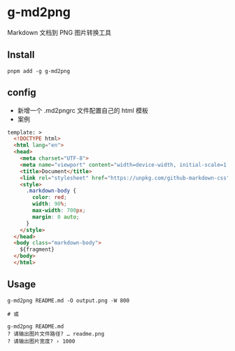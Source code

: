 # g-md2png

Markdown 文档到 PNG 图片转换工具

## Install

```shell
pnpm add -g g-md2png
```

## config

- 新增一个 .md2pngrc 文件配置自己的 html 模板
- 案例

```html
template: >
  <!DOCTYPE html>
  <html lang="en">
  <head>
    <meta charset="UTF-8">
    <meta name="viewport" content="width=device-width, initial-scale=1.0">
    <title>Document</title>
    <link rel="stylesheet" href="https://unpkg.com/github-markdown-css">
    <style>
      .markdown-body {
        color: red;
        width: 90%;
        max-width: 700px;
        margin: 0 auto;
      }
    </style>
  </head>
  <body class="markdown-body">
    ${fragment}
  </body>
  </html>
```

## Usage

```shell
g-md2png README.md -O output.png -W 800

# 或

g-md2png README.md
? 请输出图片文件路径? … readme.png
? 请输出图片宽度? › 1000
```
